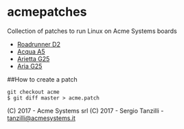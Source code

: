 # acmepatches

Collection of patches to run Linux on Acme Systems boards

* [Roadrunner D2](http://www.acmesystems.it/roadrunner)
* [Acqua A5](http://www.acmesystems.it/acqua)
* [Arietta G25](http://www.acmesystems.it/arietta)
* [Aria G25](http://www.acmesystems.it/aria)


##How to create a patch 

	git checkout acme
	$ git diff master > acme.patch

(C) 2017 - Acme Systems srl
(C) 2017 - Sergio Tanzilli - tanzilli@acmesystems.it

